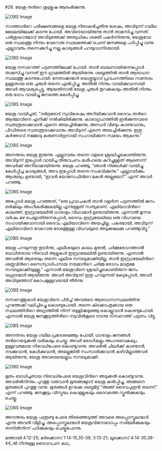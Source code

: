 #26. യേശു തന്‍റെ ശുശ്രൂഷ ആരംഭിക്കുന്നു.

![OBS Image](https://cdn.door43.org/obs/jpg/360px/obs-en-26-01.jpg)

സാത്താന്‍റെ പരീക്ഷണങ്ങളെ യേശു നിരാകരിച്ചതിനു ശേഷം, അവിടുന്ന് ഗലീല മേഖലയിലേക്ക് കടന്നു പോയി. അവിടെയായിരുന്നു താന്‍ താമസിച്ചു വന്നത്. പരിശുദ്ധാത്മാവ് അവിടുത്തേക്ക് അത്യധികം ശക്തി പകര്‍ന്നിരുന്നു, യേശുവോ ഒരു സ്ഥലത്തു നിന്നും വേറൊരു സ്ഥലത്തേക്ക് ചെന്ന് ജനങ്ങളെ പഠിപ്പിച്ചു വന്നു. എല്ലാവരും തന്നെക്കുറിച്ചു നല്ല കാര്യങ്ങള്‍ പറയുവാനിടയായി.

![OBS Image](https://cdn.door43.org/obs/jpg/360px/obs-en-26-02.jpg)

യേശു നസറെത്ത് പട്ടണത്തിലേക്ക് പോയി. താന്‍ ബാലനായിരുന്നപ്പോള്‍ താമസിച്ചു വന്നത് ഈ ഗ്രാമത്തില്‍ ആയിരുന്നു. ശബ്ബത്തില്‍ താന്‍ ആരാധന സ്ഥലത്തു കടന്നുപോയി. നേതാക്കന്മാര്‍ യെശ്ശയ്യാവ് പ്രവചനത്തിലെ സന്ദേശം ഉള്ളതായ ഒരു ചുരുള്‍ തന്നെ ഏല്‍പ്പിച്ചു. അതില്‍ നിന്നും വായിക്കുവാനായി അവര്‍ ആവശ്യപ്പെട്ടു. ആയതിനാല്‍ യേശു ചുരുള്‍ തുറക്കുകയും അതില്‍ നിന്നും ഒരു ഭാഗം വായിച്ചു ജനത്തെ കേള്‍പ്പിച്ചു.

![OBS Image](https://cdn.door43.org/obs/jpg/360px/obs-en-26-03.jpg)

യേശു വായിച്ചത്, “ദരിദ്രരോട് സുവിശേഷം അറിയിക്കുവാന്‍ ദൈവം തന്‍റെ ആത്മാവിനെ എനിക്ക് നല്‍കിയിരിക്കുന്നു. കാരാഗ്രഹത്തില്‍ ഇരിക്കുന്നവരെ സ്വതന്ത്രരാക്കുവാന്‍ എന്നെ അയച്ചിരിക്കുന്നു, അന്ധര്‍ വീണ്ടും കാണുവാനും, പീഡിതരെ സ്വതന്ത്രരാക്കുവാനും അവിടുന്ന് എന്നെ അയച്ചിരിക്കുന്നു. ഇതു കര്‍ത്താവ് നമ്മോടു കരുണാര്‍ദ്രനായി സഹായിക്കുന്ന സമയം ആകുന്നു.”

![OBS Image](https://cdn.door43.org/obs/jpg/360px/obs-en-26-04.jpg)

അനന്തരം യേശു ഇരുന്നു. എല്ലാവരും തന്നെ വളരെ ശ്രദ്ധിച്ചുകൊണ്ടിരുന്നു. അവിടുന്ന് ഇപ്പോള്‍ വായിച്ച തിരുവചനം മശീഹയെ കുറിച്ചുള്ളത്  ആണെന്ന് അവര്‍ക്ക് അറിയാമായിരുന്നു. യേശു പറഞ്ഞു, “ഞാന്‍ നിങ്ങള്‍ക്ക് വായിച്ചു കേള്‍പ്പിച്ച കാര്യങ്ങള്‍, അവ ഇപ്പോള്‍ തന്നെ സംഭവിക്കുന്നു.” എല്ലാവര്‍ക്കും ആശ്ചര്യം ഉണ്ടായി, “ഇവന്‍ യോസേഫിന്‍റെ മകന്‍ അല്ലയോ?” എന്ന് അവര്‍ പറഞ്ഞു.

![OBS Image](https://cdn.door43.org/obs/jpg/360px/obs-en-26-05.jpg)

അപ്പോള്‍ യേശു പറഞ്ഞത്, “ഒരു പ്രവാചകന്‍ താന്‍ വളര്‍ന്ന പട്ടണത്തില്‍ ജനം ഒരിക്കലും അംഗീകരിക്കുകയില്ല എന്നുള്ളത് സത്യമാണ്. ഏലിയാവിന്‍റെ കാലത്ത്, ഇസ്രായേലില്‍ ധാരാളം വിധവമാര്‍ ഉണ്ടായിരുന്നു. എന്നാല്‍ മൂന്നര വര്‍ഷം മഴ പെയ്യാതിരുന്നപ്പോള്‍, ദൈവം ഇസ്രയേലിലെ ഒരു വിധവയെ സഹായിക്കുവാനായി ദൈവം ഏലിയാവിനെ അയച്ചില്ല. പകരമായി, അവിടുന്ന് ഏലിയാവിനെ വേറൊരു ദേശത്തുള്ള വിധവയുടെ അടുക്കലേക്കു പറഞ്ഞുവിട്ടു.”

![OBS Image](https://cdn.door43.org/obs/jpg/360px/obs-en-26-06.jpg)

യേശു പറയുന്നതു തുടര്‍ന്നു, എലീശയുടെ കാലം മുതല്‍, ചര്‍മ്മരോഗത്താല്‍ ബാധിതരായ നിരവധി ആളുകള്‍ ഇസ്രായേലില്‍ ഉണ്ടായിരുന്നു. എന്നാല്‍ അവരില്‍ ആരെയും തന്നെ എലീശ സൗഖ്യമാക്കിയില്ല. താന്‍ ഇസ്രായേലിന്‍റെ ശത്രുവിന്‍റെ സൈന്യാധിപനായ നയമാന്‍റെ ചര്‍മ്മ രോഗം മാത്രമേ സൗഖ്യമാക്കിയുള്ളൂ.” എന്നാല്‍ യേശുവിനെ ശ്രദ്ധിച്ചുകൊണ്ടിരുന്ന  ജനം യഹൂദന്മാര്‍ ആയിരുന്നു. അവര്‍ അവിടുന്ന് ഇതു പറയുന്നത് കേട്ടപ്പോള്‍, അവര്‍ അവിടുത്തോട്‌ കോപമുള്ളവരായി തീര്‍ന്നു.

![OBS Image](https://cdn.door43.org/obs/jpg/360px/obs-en-26-07.jpg)

നസറെത്തുകാര്‍ യേശുവിനെ പിടിച്ച് അവരുടെ ആരാധനാസ്ഥലത്തിനു പുറത്തേക്ക് വലിച്ചിഴച്ചു കൊണ്ടുപോയി. തന്നെ കിഴക്കാംതൂക്കായ ഒരു സ്ഥലത്തിന്‍റെ അഗ്രത്തില്‍ നിന്ന് തള്ളിക്കളഞ്ഞു കൊല്ലുവാന്‍ കൊണ്ടുപോയി. എന്നാല്‍ യേശു ജനക്കൂട്ടത്തിന്‍റെ നടുവില്‍കൂടെ നടന്നു നസറെത്ത് പട്ടണം വിട്ടു.

![OBS Image](https://cdn.door43.org/obs/jpg/360px/obs-en-26-08.jpg)

അനന്തരം യേശു ഗലീല പ്രദേശമെങ്ങും പോയി, ധാരാളം ജനങ്ങള്‍ തന്‍റെയടുക്കല്‍ വരികയും ചെയ്തു. അവര്‍ രോഗികളും അംഗവൈകല്യം ഉള്ളവരുമായ നിരവധിപേരെ കൊണ്ടുവന്നു. അവരില്‍ ചിലര്‍ക്ക് കാണ്മാന്‍, നടക്കുവാന്‍, കേള്‍ക്കുവാന്‍, അല്ലെങ്കില്‍ സംസാരിക്കുവാന്‍  കഴിവില്ലാത്തവര്‍ ആയിരുന്നു, യേശു അവരെയെല്ലാം സൗഖ്യമാക്കി.

![OBS Image](https://cdn.door43.org/obs/jpg/360px/obs-en-26-09.jpg)

ഭൂതം ബാധിച്ചതായ നിരവധിപേരെ യേശുവിന്‍റെ അടുക്കല്‍ കൊണ്ടുവന്നു. അവരില്‍നിന്നും പുറത്തു വരുവാന്‍ ഭൂതങ്ങളോട് യേശു കല്‍പ്പിച്ചു, അങ്ങനെ ഭൂതങ്ങള്‍ പുറത്തു വന്നു. ഭൂതങ്ങള്‍ ഉറക്കെ ശബ്ദമിട്ട് “അങ്ങ് ദൈവപുത്രന്‍ തന്നെ!” എന്ന് പറഞ്ഞു. ജനക്കൂട്ടം വിസ്മയം കൊള്ളുകയും ദൈവത്തെ സ്തുതിക്കുകയും ചെയ്തു.

![OBS Image](https://cdn.door43.org/obs/jpg/360px/obs-en-26-10.jpg)

അനന്തരം യേശു പന്ത്രണ്ടു പേരെ തിരഞ്ഞെടുത്ത് അവരെ അപ്പൊസ്തലന്മാര്‍ എന്നു അവന്‍  വിളിച്ചു. അപ്പൊസ്തലന്മാര്‍ യേശുവിനോടൊപ്പം സഞ്ചരിക്കുകയും തന്നില്‍നിന്ന് പഠിക്കുകയും ചെയ്തുപോന്നു.

മത്തായി 4:12-25; മര്‍ക്കൊസ് 1:14-15,35-39; 3:13-21; ലൂക്കൊസ് 4:14-30,38-44_ല്‍ നിന്നുള്ള ദൈവവചന കഥ_

